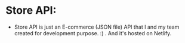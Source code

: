 # Store API:
- Store API is just an E-commerce (JSON file)  API that I and my team created for development purpose. :) . And it's hosted on Netlify.
